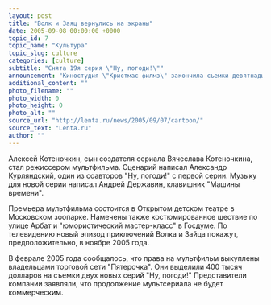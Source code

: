 ```yaml
---
layout: post
title: "Волк и Заяц вернулись на экраны"
date: 2005-09-08 00:00:00 +0000
topic_id: 7
topic_name: "Культура"
topic_slug: culture
categories: [culture]
subtitle: "Снята 19я серия \"Ну, погоди!\""
announcement: "Киностудия \"Кристмас филмз\" закончила съемки девятнадцатой серии самого популярного отечественного мультипликационного сериала \"Ну, погоди!\". Кинопремьера состоится 8 сентября в Москве, сообщает радиостанция \"Эхо Москвы\"."
additional_content: ""
photo_filename: ""
photo_width: 0
photo_height: 0
photo_alt: ""
source_url: "http://lenta.ru/news/2005/09/07/cartoon/"
source_text: "Lenta.ru"
author: ""
---
```

Алексей Котеночкин, сын создателя сериала Вячеслава Котеночкина, стал режиссером мультфильма. Сценарий написал Александр Курляндский, один из соавторов "Ну, погоди!" с первой серии. Музыку для новой серии написал Андрей Державин, клавишник "Машины времени".

Премьера мультфильма состоится в Открытом детском театре в Московском зоопарке. Намечены также костюмированное шествие по улице Арбат и "юмористический мастер-класс" в Госдуме. По телевидению новый эпизод приключений Волка и Зайца покажут, предположительно, в ноябре 2005 года.

В феврале 2005 года сообщалось, что права на мультфильм выкуплены владельцами торговой сети "Пятерочка". Они выделили 400 тысяч долларов на съемки двух новых серий "Ну, погоди!" Представители компании заявляли, что продолжение мультсериала не будет коммерческим.
